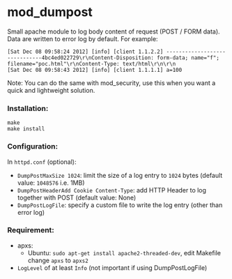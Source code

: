 mod_dumpost
===========

Small apache module to log body content of request (POST / FORM data). Data are written to error log by default. For example:
```
[Sat Dec 08 09:58:24 2012] [info] [client 1.1.2.2] ------------------------------4bc4ed022729\r\nContent-Disposition: form-data; name="f"; filename="poc.html"\r\nContent-Type: text/html\r\n\r\n
[Sat Dec 08 09:58:43 2012] [info] [client 1.1.1.1] a=100
```

Note: You can do the same with mod_security, use this when you want a quick and lightweight solution.

### Installation:
```
make
make install
```

### Configuration:
In `httpd.conf` (optional):
* `DumpPostMaxSize 1024`: limit the size of a log entry to `1024` bytes (default value: `1048576` i.e. 1MB)
* `DumpPostHeaderAdd Cookie Content-Type`:  add HTTP Header to log together with POST (default value: None)
* `DumpPostLogFile`: specify a custom file to write the log entry (other than
error log)

### Requirement:
* apxs:
    * Ubuntu: `sudo apt-get install apache2-threaded-dev`, edit Makefile change
      `apxs` to `apxs2`
* `LogLevel` of at least `Info` (not important if using DumpPostLogFile)
